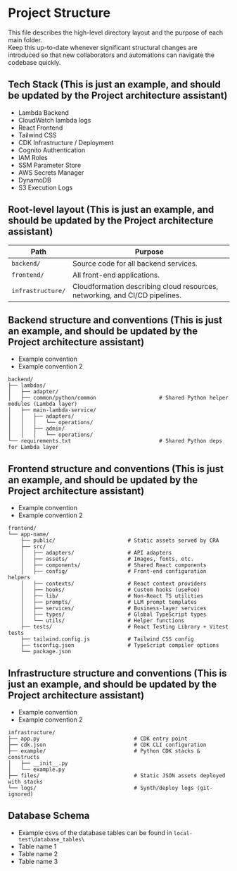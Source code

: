 # Project Structure

This file describes the high-level directory layout and the purpose of each main folder.  
Keep this up-to-date whenever significant structural changes are introduced so that new collaborators and automations can navigate the codebase quickly.

## Tech Stack (This is just an example, and should be updated by the Project architecture assistant)
- Lambda Backend
- CloudWatch lambda logs
- React Frontend
- Tailwind CSS
- CDK Infrastructure / Deployment
- Cognito Authentication
- IAM Roles
- SSM Parameter Store
- AWS Secrets Manager
- DynamoDB
- S3 Execution Logs

## Root-level layout (This is just an example, and should be updated by the Project architecture assistant)

| Path | Purpose |
|------|---------|
| `backend/` | Source code for all backend services. |
| `frontend/` | All front-end applications. |
| `infrastructure/` | Cloudformation describing cloud resources, networking, and CI/CD pipelines. |

## Backend structure and conventions (This is just an example, and should be updated by the Project architecture assistant)
* Example convention
* Example convention 2

```
backend/
├── lambdas/                                    
│   ├── adapter/
│   ├── common/python/common                    # Shared Python helper modules (Lambda layer)
│   ├── main-lambda-service/
│   │   ├── adapters/
│   │   │   └── operations/
│   │   ├── admin/
│   │   │   └── operations/
└── requirements.txt                            # Shared Python deps for Lambda layer
```


## Frontend structure and conventions (This is just an example, and should be updated by the Project architecture assistant)
* Example convention
* Example convention 2

```
frontend/
└── app-name/
    ├── public/                       # Static assets served by CRA
    ├── src/
    │   ├── adapters/                 # API adapters
    │   ├── assets/                   # Images, fonts, etc.
    │   ├── components/               # Shared React components
    │   ├── config/                   # Front-end configuration helpers
    │   ├── contexts/                 # React context providers
    │   ├── hooks/                    # Custom hooks (useFoo)
    │   ├── lib/                      # Non-React TS utilities
    │   ├── prompts/                  # LLM prompt templates
    │   ├── services/                 # Business-layer services
    │   ├── types/                    # Global TypeScript types
    │   └── utils/                    # Helper functions
    ├── tests/                        # React Testing Library + Vitest tests
    ├── tailwind.config.js            # Tailwind CSS config
    ├── tsconfig.json                 # TypeScript compiler options
    └── package.json
```


## Infrastructure structure and conventions (This is just an example, and should be updated by the Project architecture assistant)
* Example convention
* Example convention 2

```
infrastructure/
├── app.py                              # CDK entry point
├── cdk.json                            # CDK CLI configuration
├── example/                            # Python CDK stacks & constructs
│   ├── __init__.py
│   └── example.py
├── files/                              # Static JSON assets deployed with stacks
└── logs/                               # Synth/deploy logs (git-ignored)
```

## Database Schema
- Example csvs of the database tables can be found in `local-test\database_tables\`
- Table name 1
- Table name 2
- Table name 3